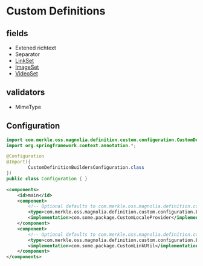 # Custom Definitions
## fields

 - Extened richtext
 - Separator 
 - [LinkSet](src/main/java/com/merkle/oss/magnolia/definition/custom/linkset/README.md)
 - [ImageSet](src/main/java/com/merkle/oss/magnolia/definition/custom/imageset/README.md)
 - [VideoSet](src/main/java/com/merkle/oss/magnolia/definition/custom/videoset/README.md)

## validators
 - MimeType

## Configuration

```java
import com.merkle.oss.magnolia.definition.custom.configuration.CustomDefinitionBuildersConfiguration;
import org.springframework.context.annotation.*;

@Configuration
@Import({
		CustomDefinitionBuildersConfiguration.class
})
public class Configuration { }
```

```xml
<components>
    <id>main</id>
    <component>
        <!-- Optional defaults to com.merkle.oss.magnolia.definition.custom.configuration.DefaultLocaleProvider -->
        <type>com.merkle.oss.magnolia.definition.custom.configuration.LocaleProvider</type>
        <implementation>com.some.package.CustomLocaleProvider</implementation>
    </component>
    <component>
        <!-- Optional defaults to com.merkle.oss.magnolia.definition.custom.configuration.DefaultLinkUtil -->
        <type>com.merkle.oss.magnolia.definition.custom.configuration.LinkUtil</type>
        <implementation>com.some.package.CustomLinkUtil</implementation>
    </component>
</components>
```